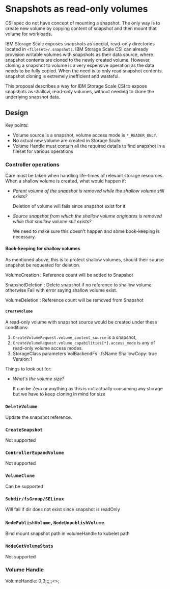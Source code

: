 # Snapshots as read-only volumes

CSI spec do not have concept of mounting a snapshot. The only way is to create
new volume by copying content of snapshot and then mount that volume for
workloads. 

IBM Storage Scale exposes snapshots as special, read-only directories
located in `<fileset>/.snapshots`. IBM Storage Scale CSI can already provision 
writable volumes with snapshots as their data source, where snapshot contents 
are cloned to the newly created volume. However, cloning a snapshot to 
volume is a very expensive operation as the data needs to be fully copied. 
When the need is to only read snapshot contents, snapshot cloning is extremely
inefficient and wasteful.

This proposal describes a way for IBM Storage Scale CSI to expose snapshots as 
shallow, read-only volumes, without needing to clone the underlying snapshot 
data.


## Design

Key points:

* Volume source is a snapshot, volume access mode is `*_READER_ONLY`.
* No actual new volume are created in Storage Scale.
* Volume Handle must contain all the required details to find snapshot in 
a fileset for various operations 


### Controller operations

Care must be taken when handling life-times of relevant storage resources. When
a shallow volume is created, what would happen if:

* _Parent volume of the snapshot is removed while the shallow volume still
  exists?_

  Deletion of volume will fails since snapshot exist for it

* _Source snapshot from which the shallow volume originates is removed while
  that shallow volume still exists?_

  We need to make sure this doesn't happen and some book-keeping is necessary.


#### Book-keeping for shallow volumes

As mentioned above, this is to protect shallow volumes, should their source
snapshot be requested for deletion.

VolumeCreation : Reference count will be added to Snapshot

SnapshotDeletion : Delete snapshot if no reference to shallow volume otherwise
Fail with error saying shallow volume exist.

VolumeDeletion : Reference count will be removed from Snapshot


#### `CreateVolume`

A read-only volume with snapshot source would be created under these conditions:

1. `CreateVolumeRequest.volume_content_source` is a snapshot,
1. `CreateVolumeRequest.volume_capabilities[*].access_mode` is any of read-only
   volume access modes.
1. StorageClass parameters
    VolBackendFs : fsName
    ShallowCopy: true
    Version:1 

Things to look out for:

* _What's the volume size?_

  It can be Zero or anything as this is not actually consuming any storage but 
  we have to keep cloning in mind for size

### `DeleteVolume`

Update the snapshot reference.

### `CreateSnapshot`

Not supported

### `ControllerExpandVolume`

Not supported

### `VolumeClone`

Can be supported

### `Subdir/fsGroup/SELinux`

Will fail if dir does not exist since snapshot is readOnly


### `NodePublishVolume`, `NodeUnpublishVolume`

Bind mount snapshot path in volumeHandle to kubelet path

### `NodeGetVolumeStats`

Not supported

### Volume Handle
VolumeHandle: 0;3;<clusterID>;<fsuid>;<independent fileset name>;<snapshot name>;<>;<Complete Path> 
